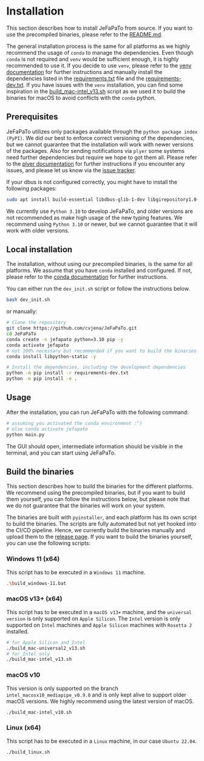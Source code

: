 # Installation

This section describes how to install JeFaPaTo from source. If you want to use the precompiled binaries, please refer to the [README.md](../README.md).

The general installation process is the same for all platforms as we highly recommend the usage of `conda` to manage the dependencies. Even though `conda` is not required and `venv` would be sufficient enough, it is highly recommended to use it.
If you decide to use `venv`, please refer to the [venv documentation](https://docs.python.org/3/library/venv.html) for further instructions and manually install the dependencies listed in the [requirements.txt](requirements.txt) file and the [requirements-dev.txt](requirements-dev.txt).
If you have issues with the `venv` installation, you can find some inspiration in the [build_mac-intel_v13.sh](build_mac-intel_v13.sh) script as we used it to build the binaries for macOS to avoid conflicts with the `conda` python.

## Prerequisites

JeFaPaTo utilizes only packages available through the `python package index (PyPI)`. We did our best to enforce correct versioning of the dependencies, but we cannot guarantee that the installation will work with newer versions of the packages. Also for sending notifications via `plyer` some systems need further dependencies but require we hope to got them all. Please refer to the [plyer documentation](https://plyer.readthedocs.io/en/latest/) for further instructions if you encounter any issues, and please let us know via the [issue tracker](https://github.com/cvjena/JeFaPaTo/issues/new).

If your dbus is not configured correctly, you might have to install the following packages:

```bash
sudo apt install build-essential libdbus-glib-1-dev libgirepository1.0-dev
```

We currently use `Python 3.10` to develop JeFaPaTo, and older versions are not recommended as make high usage of the new typing features. We recommend using `Python 3.10` or newer, but we cannot guarantee that it will work with older versions.

## Local installation

The installation, without using our precompiled binaries, is the same for all platforms.
We assume that you have `conda` installed and configured. If not, please refer to the [conda documentation](https://docs.conda.io/projects/conda/en/latest/user-guide/install/) for further instructions.

You can either run the `dev_init.sh` script or follow the instructions below.

```bash
bash dev_init.sh
```

or manually:

```bash
# Clone the repository
git clone https://github.com/cvjena/JeFaPaTo.git
cd JeFaPaTo
conda create -n jefapato python=3.10 pip -y
conda activate jefapato
# not 100% necessary but recommended if you want to build the binaries
conda install libpython-static -y

# Install the dependencies, including the development dependencies
python -m pip install -r requirements-dev.txt
python -m pip install -e .
```

## Usage

After the installation, you can run JeFaPaTo with the following command:

```bash
# assuming you activated the conda environment :^)
# else conda activate jefapato
python main.py
```

The GUI should open, intermediate information should be visible in the terminal, and you can start using JeFaPaTo.

## Build the binaries

This section describes how to build the binaries for the different platforms. We recommend using the precompiled binaries, but if you want to build them yourself, you can follow the instructions below, but please note that we do not guarantee that the binaries will work on your system.

The binaries are built with `pyinstaller`, and each platform has its own script to build the binaries. The scripts are fully automated but not yet hooked into the CI/CD pipeline. Hence, we currently build the binaries manually and upload them to the [release page]().
If you want to build the binaries yourself, you can use the following scripts:

### Windows 11 (x64)

This script has to be executed in a `Windows 11` machine.

```bash
.\build_windows-11.bat
```

### macOS v13+ (x64)

This script has to be executed in a `macOS v13+` machine, and the `universal version` is only supported on `Apple Silicon`.
The `Intel` version is only supported on `Intel` machines and `Apple Silicon` machines with `Rosetta 2` installed.

```bash
# for Apple Silicon and Intel
./build_mac-universal2_v13.sh
# for Intel only
./build_mac-intel_v13.sh
```

### macOS v10

This version is only supported on the branch `intel_macosx10_mediapipe_v0.9.0` and is only kept alive to support older macOS versions. We highly recommend using the latest version of macOS.

```bash
./build_mac-intel_v10.sh
```

### Linux (x64)

This script has to be executed in a `Linux` machine, in our case `Ubuntu 22.04`.

```bash
./build_linux.sh
```
